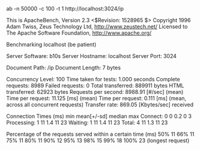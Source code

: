 ab -n 50000 -c 100 -t 1 http://localhost:3024/ip


This is ApacheBench, Version 2.3 <$Revision: 1528965 $>
Copyright 1996 Adam Twiss, Zeus Technology Ltd, http://www.zeustech.net/
Licensed to The Apache Software Foundation, http://www.apache.org/

Benchmarking localhost (be patient)


Server Software:        b10s
Server Hostname:        localhost
Server Port:            3024

Document Path:          /ip
Document Length:        7 bytes

Concurrency Level:      100
Time taken for tests:   1.000 seconds
Complete requests:      8989
Failed requests:        0
Total transferred:      889911 bytes
HTML transferred:       62923 bytes
Requests per second:    8988.91 [#/sec] (mean)
Time per request:       11.125 [ms] (mean)
Time per request:       0.111 [ms] (mean, across all concurrent requests)
Transfer rate:          869.05 [Kbytes/sec] received

Connection Times (ms)
              min  mean[+/-sd] median   max
Connect:        0    0   0.2      0       3
Processing:     1   11   1.4     11      23
Waiting:        1   11   1.4     11      23
Total:          4   11   1.3     11      23

Percentage of the requests served within a certain time (ms)
  50%     11
  66%     11
  75%     11
  80%     11
  90%     12
  95%     13
  98%     15
  99%     18
 100%     23 (longest request)

